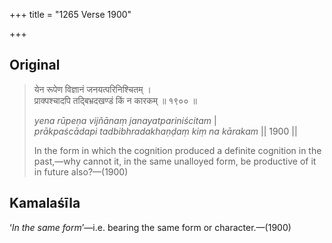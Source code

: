+++
title = "1265 Verse 1900"

+++
## Original 
>
> येन रूपेण विज्ञानं जनयत्परिनिश्चितम् ।  
> प्राक्पश्चादपि तद्बिभ्रदखण्डं किं न कारकम् ॥ १९०० ॥ 
>
> *yena rūpeṇa vijñānaṃ janayatpariniścitam* \|  
> *prākpaścādapi tadbibhradakhaṇḍaṃ kiṃ na kārakam* \|\| 1900 \|\| 
>
> In the form in which the cognition produced a definite cognition in the past,—why cannot it, in the same unalloyed form, be productive of it in future also?—(1900)



## Kamalaśīla

‘*In the same form*’—i.e. bearing the same form or character.—(1900)


